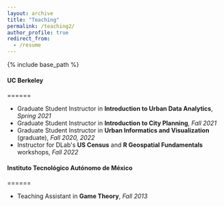 ```yaml
---
layout: archive
title: "Teaching"
permalink: /teaching2/
author_profile: true
redirect_from:
  - /resume
---
```


{% include base_path %}

#### UC Berkeley
======
* Graduate Student Instructor in **Introduction to Urban Data Analytics**, *Spring 2021*
* Graduate Student Instructor in **Introduction to City Planning**, *Fall 2021*
* Graduate Student Instructor in **Urban Informatics and Visualization** (graduate), *Fall 2020, 2022*
* Instructor for DLab's **US Census** and **R Geospatial Fundamentals** workshops, *Fall 2022*

#### Instituto Tecnológico Autónomo de México
======
* Teaching Assistant in **Game Theory**, *Fall 2013*
